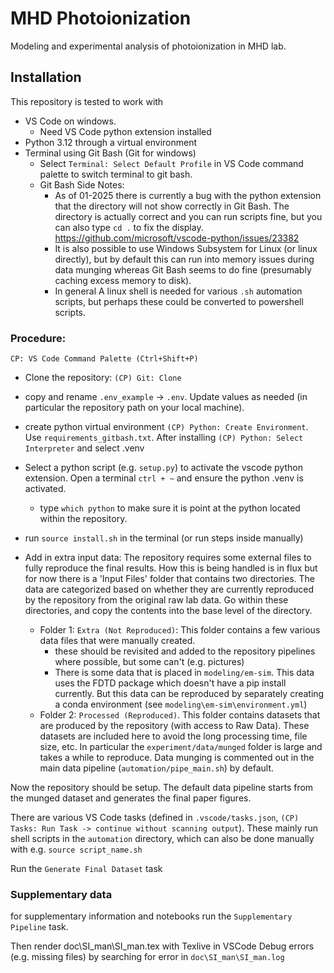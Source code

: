 # MHD Photoionization

Modeling and experimental analysis of photoionization in MHD lab. 

## Installation 

This repository is tested to work with 
* VS Code on windows. 
    * Need VS Code python extension installed
* Python 3.12 through a virtual environment
* Terminal using Git Bash (Git for windows)
    * Select `Terminal: Select Default Profile` in VS Code command palette to switch terminal to git bash.
    * Git Bash Side Notes:
        * As of 01-2025 there is currently a bug with the python extension that the directory will not show correctly in Git Bash. The directory is actually correct and you can run scripts fine, but you can also type `cd .` to fix the display. https://github.com/microsoft/vscode-python/issues/23382
        * It is also possible to use Windows Subsystem for Linux (or linux directly), but by default this can run into memory issues during data munging whereas Git Bash seems to do fine (presumably caching excess memory to disk). 
        * In general A linux shell is needed for various `.sh` automation scripts, but perhaps these could be converted to powershell scripts. 

### Procedure:

`CP: VS Code Command Palette (Ctrl+Shift+P)`


* Clone the repository: `(CP) Git: Clone`

* copy and rename `.env_example` -> `.env`. Update values as needed (in particular the repository path on your local machine).  

* create python virtual environment `(CP) Python: Create Environment`. Use `requirements_gitbash.txt`. After installing `(CP) Python: Select Interpreter` and select .venv

* Select a python script (e.g. `setup.py`) to activate the vscode python extension. Open a terminal `ctrl + ~` and ensure the python .venv is activated. 
    * type `which python` to make sure it is point at the python located within the repository. 

* run `source install.sh` in the terminal (or run steps inside manually)


* Add in extra input data: The repository requires some external files to fully reproduce the final results. How this is being handled is in flux but for now there is a 'Input Files' folder that contains two directories. The data are categorized based on whether they are currently reproduced by the repository from the original raw lab data. Go within these directories, and copy the contents into the base level of the directory. 
    * Folder 1: `Extra (Not Reproduced)`: This folder contains a few various data files that were manually created. 
        * these should be revisited and added to the repository pipelines where possible, but some can't (e.g. pictures)
        * There is some data that is placed in `modeling/em-sim`. This data uses the FDTD package which doesn't have a pip install currently. But this data can be reproduced by separately creating a conda environment (see `modeling\em-sim\environment.yml`)
    * Folder 2: `Processed (Reproduced)`. This folder contains datasets that are produced by the repository (with access to Raw Data). These datasets are included here to avoid the long processing time, file size, etc. In particular the `experiment/data/munged` folder is large and takes a while to reproduce. Data munging is commented out in the main data pipeline (`automation/pipe_main.sh`) by default. 

Now the repository should be setup. The default data pipeline starts from the munged dataset and generates the final paper figures. 

There are various VS Code tasks (defined in `.vscode/tasks.json`,  `(CP) Tasks: Run Task -> continue without scanning output`). These mainly run shell scripts in the `automation` directory, which can also be done manually with e.g. `source script_name.sh`

Run the `Generate Final Dataset` task


### Supplementary data

for supplementary information and notebooks run the `Supplementary Pipeline` task. 

Then render doc\SI_man\SI_man.tex with Texlive in VSCode
    Debug errors (e.g. missing files) by searching for error in  `doc\SI_man\SI_man.log`

